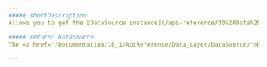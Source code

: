 ```yaml
---
##### shortDescription
Allows you to get the [DataSource instance](/api-reference/30%20Data%20Layer/DataSource '/Documentation/ApiReference/Data_Layer/DataSource/').

##### return: DataSource
The <a href="/Documentation/16_1/ApiReference/Data_Layer/DataSource/">DataSource instance</a>

---
```

